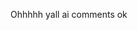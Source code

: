 Ohhhhh yall ai comments ok
<meta name="facebook-domain-verification" content="vtk32juqwtn3gp4yvl566jhjwcw7z0" />
